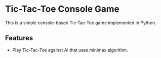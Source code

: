 # Tic-Tac-Toe Console Game

This is a simple console-based Tic-Tac-Toe game implemented in Python. 

## Features

- Play Tic-Tac-Toe against AI that uses minimax algorithm.
